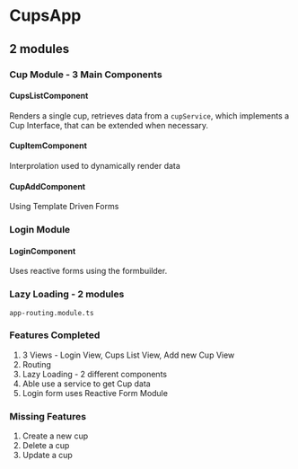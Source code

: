 # CupsApp

## 2 modules

### Cup Module - 3 Main Components

#### CupsListComponent 

Renders a single cup, retrieves data from a `cupService`, which implements a Cup Interface, that can be extended when necessary. 

#### CupItemComponent

Interprolation used to dynamically render data

#### CupAddComponent 

Using Template Driven Forms 

### Login Module

#### LoginComponent

Uses reactive forms using the formbuilder.

### Lazy Loading - 2 modules
`app-routing.module.ts`

### Features Completed
1. 3 Views - Login View, Cups List View, Add new Cup View
2. Routing 
3. Lazy Loading - 2 different components
4. Able use a service to get Cup data
5. Login form uses Reactive Form Module

### Missing Features
1. Create a new cup
2. Delete a cup
3. Update a cup